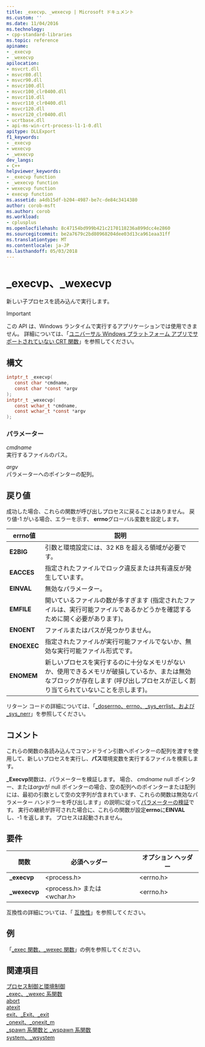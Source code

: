 ```yaml
---
title: _execvp、_wexecvp | Microsoft ドキュメント
ms.custom: ''
ms.date: 11/04/2016
ms.technology:
- cpp-standard-libraries
ms.topic: reference
apiname:
- _execvp
- _wexecvp
apilocation:
- msvcrt.dll
- msvcr80.dll
- msvcr90.dll
- msvcr100.dll
- msvcr100_clr0400.dll
- msvcr110.dll
- msvcr110_clr0400.dll
- msvcr120.dll
- msvcr120_clr0400.dll
- ucrtbase.dll
- api-ms-win-crt-process-l1-1-0.dll
apitype: DLLExport
f1_keywords:
- _execvp
- wexecvp
- _wexecvp
dev_langs:
- C++
helpviewer_keywords:
- _execvp function
- _wexecvp function
- wexecvp function
- execvp function
ms.assetid: a4db15df-b204-4987-be7c-de84c3414380
author: corob-msft
ms.author: corob
ms.workload:
- cplusplus
ms.openlocfilehash: 8c47154bd999b421c2170118236a899dcc4e2860
ms.sourcegitcommit: be2a7679c2bd80968204dee03d13ca961eaa31ff
ms.translationtype: MT
ms.contentlocale: ja-JP
ms.lasthandoff: 05/03/2018
---
```

# <a name="execvp-wexecvp"></a>_execvp、_wexecvp

新しい子プロセスを読み込んで実行します。

> [!IMPORTANT]
> この API は、Windows ランタイムで実行するアプリケーションでは使用できません。 詳細については、「[ユニバーサル Windows プラットフォーム アプリでサポートされていない CRT 関数](../../cppcx/crt-functions-not-supported-in-universal-windows-platform-apps.md)」を参照してください。

## <a name="syntax"></a>構文

```C
intptr_t _execvp(
   const char *cmdname,
   const char *const *argv
);
intptr_t _wexecvp(
   const wchar_t *cmdname,
   const wchar_t *const *argv
);
```

### <a name="parameters"></a>パラメーター

*cmdname*<br/>
実行するファイルのパス。

*argv*<br/>
パラメーターへのポインターの配列。

## <a name="return-value"></a>戻り値

成功した場合、これらの関数が呼び出しプロセスに戻ることはありません。 戻り値-1 がいる場合、エラーを示す、 **errno**グローバル変数を設定します。

|**errno**値|説明|
|-------------------|-----------------|
|**E2BIG**|引数と環境設定には、32 KB を超える領域が必要です。|
|**EACCES**|指定されたファイルでロック違反または共有違反が発生しています。|
|**EINVAL**|無効なパラメーター。|
|**EMFILE**|開いているファイルの数が多すぎます (指定されたファイルは、実行可能ファイルであるかどうかを確認するために開く必要があります)。|
|**ENOENT**|ファイルまたはパスが見つかりません。|
|**ENOEXEC**|指定されたファイルが実行可能ファイルでないか、無効な実行可能ファイル形式です。|
|**ENOMEM**|新しいプロセスを実行するのに十分なメモリがないか、使用できるメモリが破損しているか、または無効なブロックが存在します (呼び出しプロセスが正しく割り当てられていないことを示します)。|

リターン コードの詳細については、「[_doserrno、errno、_sys_errlist、および _sys_nerr](../../c-runtime-library/errno-doserrno-sys-errlist-and-sys-nerr.md)」を参照してください。

## <a name="remarks"></a>コメント

これらの関数の各読み込んでコマンドライン引数へポインターの配列を渡すを使用して、新しいプロセスを実行し、**パス**環境変数を実行するファイルを検索します。

**_Execvp**関数は、パラメーターを検証します。 場合、 *cmdname* null ポインター、または*argv*が null ポインターの場合、空の配列へのポインターまたは配列には、最初の引数として空の文字列が含まれています、これらの関数は無効なパラメーター ハンドラーを呼び出します」の説明に従って[パラメーターの検証](../../c-runtime-library/parameter-validation.md)です。 実行の継続が許可された場合に、これらの関数が設定**errno**に**EINVAL**し、-1 を返します。 プロセスは起動されません。

## <a name="requirements"></a>要件

|関数|必須ヘッダー|オプション ヘッダー|
|--------------|---------------------|---------------------|
|**_execvp**|\<process.h>|\<errno.h>|
|**_wexecvp**|\<process.h> または \<wchar.h>|\<errno.h>|

互換性の詳細については、「 [互換性](../../c-runtime-library/compatibility.md)」を参照してください。

## <a name="example"></a>例

「[_exec 関数、_wexec 関数](../../c-runtime-library/exec-wexec-functions.md)」の例を参照してください。

## <a name="see-also"></a>関連項目

[プロセス制御と環境制御](../../c-runtime-library/process-and-environment-control.md)<br/>
[_exec、_wexec 系関数](../../c-runtime-library/exec-wexec-functions.md)<br/>
[abort](abort.md)<br/>
[atexit](atexit.md)<br/>
[exit、_Exit、_exit](exit-exit-exit.md)<br/>
[_onexit、_onexit_m](onexit-onexit-m.md)<br/>
[_spawn 系関数と _wspawn 系関数](../../c-runtime-library/spawn-wspawn-functions.md)<br/>
[system、_wsystem](system-wsystem.md)<br/>
